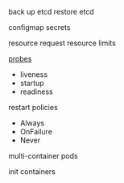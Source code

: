 


back up etcd
restore etcd

configmap
secrets

resource request
resource limits


[probes](https://kubernetes.io/docs/tasks/configure-pod-container/configure-liveness-readiness-startup-probes/)
- liveness 
- startup 
- readiness 


restart policies
- Always
- OnFailure
- Never


multi-container pods

init containers

